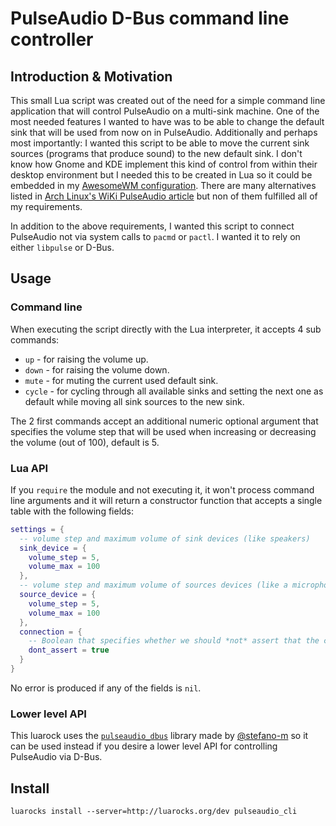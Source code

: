 # PulseAudio D-Bus command line controller

## Introduction & Motivation

This small Lua script was created out of the need for a simple command line application that will control PulseAudio on a multi-sink machine. One of the most needed features I wanted to have was to be able to change the default sink that will be used from now on in PulseAudio. Additionally and perhaps most importantly: I wanted this script to be able to move the current sink sources (programs that produce sound) to the new default sink. I don't know how Gnome and KDE implement this kind of control from within their desktop environment but I needed this to be created in Lua so it could be embedded in my [AwesomeWM configuration](https://github.com/doronbehar/.config_awesome). There are many alternatives listed in [Arch Linux's WiKi PulseAudio article](https://wiki.archlinux.org/index.php/PulseAudio#Console) but non of them fulfilled all of my requirements.

In addition to the above requirements, I wanted this script to connect PulseAudio not via system calls to `pacmd` or `pactl`. I wanted it to rely on either `libpulse` or D-Bus.

## Usage

### Command line

When executing the script directly with the Lua interpreter, it accepts 4 sub commands:

- `up` - for raising the volume up.
- `down` - for raising the volume down.
- `mute` - for muting the current used default sink.
- `cycle` - for cycling through all available sinks and setting the next one as default while moving all sink sources to the new sink.

The 2 first commands accept an additional numeric optional argument that specifies the volume step that will be used when increasing or decreasing the volume (out of 100), default is 5.

### Lua API

If you `require` the module and not executing it, it won't process command line arguments and it will return a constructor function that accepts a single table with the following fields:

```lua
settings = {
  -- volume step and maximum volume of sink devices (like speakers)
  sink_device = {
    volume_step = 5,
    volume_max = 100
  },
  -- volume step and maximum volume of sources devices (like a microphone)
  source_device = {
    volume_step = 5,
    volume_max = 100
  },
  connection = {
    -- Boolean that specifies whether we should *not* assert that the connection is closed
    dont_assert = true
  }
}
```

No error is produced if any of the fields is `nil`.

### Lower level API

This luarock uses the [`pulseaudio_dbus`](https://github.com/stefano-m/lua-pulseaudio_dbus) library made by [@stefano-m](https://github.com/stefano-m) so it can be used instead if you desire a lower level API for controlling PulseAudio via D-Bus.

## Install

```
luarocks install --server=http://luarocks.org/dev pulseaudio_cli
```
